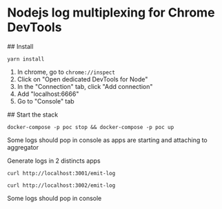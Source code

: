 # Nodejs log multiplexing for Chrome DevTools


## Install

```shell
yarn install
```

1. In chrome, go to `chrome://inspect`
1. Click on "Open dedicated DevTools for Node"
1. In the "Connection" tab, click "Add connection"
1. Add "localhost:6666"
1. Go to "Console" tab


## Start the stack
```shell
docker-compose -p poc stop && docker-compose -p poc up
```

Some logs should pop in console as apps are starting and attaching to aggregator


Generate logs in 2 distincts apps

```shell
curl http://localhost:3001/emit-log

curl http://localhost:3002/emit-log
```

Some logs should pop in console
